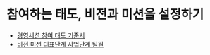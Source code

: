 # 참여하는 태도, 비전과 미션을 설정하기

- [경영세션 참여 태도 기준서](../articles/session01/경영세션_참여_태도_기준서_v2.0.md)
- [비전 미션 대표단계 사업단계 팀원](../articles/session01/비전_미션_대표단계_사업단계_팀원_v1.0.md)
